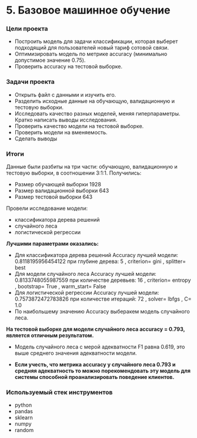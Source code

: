 # 5. Базовое машинное обучение

### Цели проекта

- Построить модель для задачи классификации, которая выберет подходящий для пользователей новый тариф сотовой связи.
- Оптимизировать модель по метрике accuracy (минимально допустимое значение 0.75).
- Проверить accuracy на тестовой выборке.

### Задачи проекта

- Открыть файл с данными и изучить его.
- Разделить исходные данные на обучающую, валидационную и тестовую выборки.
- Исследовать качество разных моделей, меняя гиперпараметры. Кратко написать выводы исследования.
- Проверить качество модели на тестовой выборке.
- Проверить модели на вменяемость. 
- Сделать выводы

### Итоги

Данные были разбиты на три части: обучающую, валидационную и тестовую выборки, в соотношении 3:1:1.
Получились:
* Размер обучающей выборки 1928
* Размер валидационной выборки 643
* Размер тестовой выборки 643

Провели исследование модели:
* классификатора дерева решений
* случайного леса
* логистической регрессии

**Лучшими параметрами оказались:**
* Для классификатора дерева решений Accuracy лучшей модели: 0.8118195956454122 при глубине дерева: 5 , criterion= gini , splitter= best
* Для модели случайного леса Accuracy лучшей модели: 0.8133748055987559 при количестве деревьев: 16 , criterion= entropy , bootstrap= True , warm_start= False
* Для логистической регрессии Accuracy лучшей модели: 0.7573872472783826 при количестве итераций: 72 , solver= lbfgs , C= 1.0
* По наибольшему значению Accuracy выберакем модель случайного леса.

**На тестовой выборке для модели случайного леса accuracy  =  0.793, является отличным результатом.**

* Модель случайного леса с мерой адекватности F1 равна 0.619, это выше среднего значения адекватности модели. 

* **Если учесть, что метрика accuracy у  случайного леса 0.793 и средняя адекватность то можно порекомендовать эту модель для системы способной проанализировать поведение клиентов.**	

### Используемый стек инструментов

- python
- pandas
- sklearn
- numpy
- random


